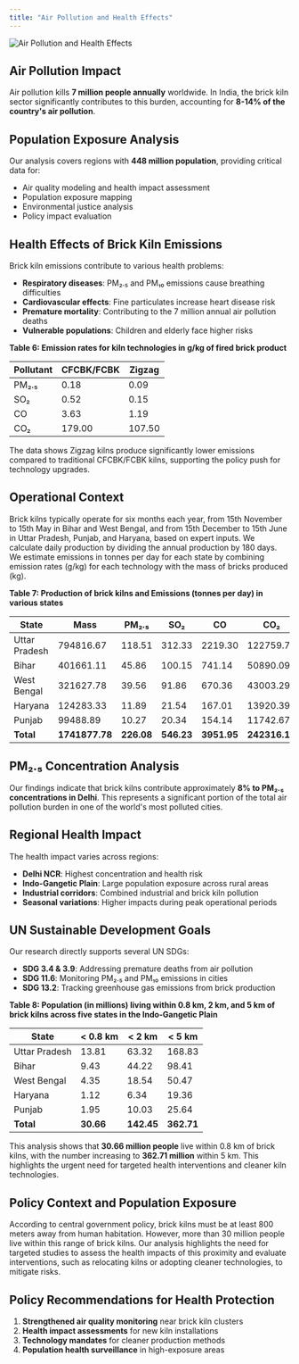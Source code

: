 ```yaml
---
title: "Air Pollution and Health Effects"
---
```


![Air Pollution and Health Effects](/brick-kilns/bk_images/air%20pollution.svg)

## Air Pollution Impact

Air pollution kills **7 million people annually** worldwide. In India, the brick kiln sector significantly contributes to this burden, accounting for **8-14% of the country's air pollution**.

## Population Exposure Analysis

Our analysis covers regions with **448 million population**, providing critical data for:

- Air quality modeling and health impact assessment
- Population exposure mapping
- Environmental justice analysis
- Policy impact evaluation

## Health Effects of Brick Kiln Emissions

Brick kiln emissions contribute to various health problems:

- **Respiratory diseases**: PM₂.₅ and PM₁₀ emissions cause breathing difficulties
- **Cardiovascular effects**: Fine particulates increase heart disease risk
- **Premature mortality**: Contributing to the 7 million annual air pollution deaths
- **Vulnerable populations**: Children and elderly face higher risks

**Table 6: Emission rates for kiln technologies in g/kg of fired brick product**

| Pollutant | CFCBK/FCBK | Zigzag |
|-----------|------------|---------|
| PM₂.₅ | 0.18 | 0.09 |
| SO₂ | 0.52 | 0.15 |
| CO | 3.63 | 1.19 |
| CO₂ | 179.00 | 107.50 |

The data shows Zigzag kilns produce significantly lower emissions compared to traditional CFCBK/FCBK kilns, supporting the policy push for technology upgrades.

## Operational Context

Brick kilns typically operate for six months each year, from 15th November to 15th May in Bihar and West Bengal, and from 15th December to 15th June in Uttar Pradesh, Punjab, and Haryana, based on expert inputs. We calculate daily production by dividing the annual production by 180 days. We estimate emissions in tonnes per day for each state by combining emission rates (g/kg) for each technology with the mass of bricks produced (kg).

**Table 7: Production of brick kilns and Emissions (tonnes per day) in various states**

| State | Mass | PM₂.₅ | SO₂ | CO | CO₂ |
|-------|------|--------|------|-----|------|
| Uttar Pradesh | 794816.67 | 118.51 | 312.33 | 2219.30 | 122759.72 |
| Bihar | 401661.11 | 45.86 | 100.15 | 741.14 | 50890.09 |
| West Bengal | 321627.78 | 39.56 | 91.86 | 670.36 | 43003.29 |
| Haryana | 124283.33 | 11.89 | 21.54 | 167.01 | 13920.39 |
| Punjab | 99488.89 | 10.27 | 20.34 | 154.14 | 11742.67 |
| **Total** | **1741877.78** | **226.08** | **546.23** | **3951.95** | **242316.16** |

## PM₂.₅ Concentration Analysis

Our findings indicate that brick kilns contribute approximately **8% to PM₂.₅ concentrations in Delhi**. This represents a significant portion of the total air pollution burden in one of the world's most polluted cities.

## Regional Health Impact

The health impact varies across regions:

- **Delhi NCR**: Highest concentration and health risk
- **Indo-Gangetic Plain**: Large population exposure across rural areas  
- **Industrial corridors**: Combined industrial and brick kiln pollution
- **Seasonal variations**: Higher impacts during peak operational periods

## UN Sustainable Development Goals

Our research directly supports several UN SDGs:

- **SDG 3.4 & 3.9**: Addressing premature deaths from air pollution
- **SDG 11.6**: Monitoring PM₂.₅ and PM₁₀ emissions in cities
- **SDG 13.2**: Tracking greenhouse gas emissions from brick production

**Table 8: Population (in millions) living within 0.8 km, 2 km, and 5 km of brick kilns across five states in the Indo-Gangetic Plain**

| State | < 0.8 km | < 2 km | < 5 km |
|-------|----------|--------|---------|
| Uttar Pradesh | 13.81 | 63.32 | 168.83 |
| Bihar | 9.43 | 44.22 | 98.41 |
| West Bengal | 4.35 | 18.54 | 50.47 |
| Haryana | 1.12 | 6.34 | 19.36 |
| Punjab | 1.95 | 10.03 | 25.64 |
| **Total** | **30.66** | **142.45** | **362.71** |

This analysis shows that **30.66 million people** live within 0.8 km of brick kilns, with the number increasing to **362.71 million** within 5 km. This highlights the urgent need for targeted health interventions and cleaner kiln technologies.

## Policy Context and Population Exposure

According to central government policy, brick kilns must be at least 800 meters away from human habitation. However, more than 30 million people live within this range of brick kilns. Our analysis highlights the need for targeted studies to assess the health impacts of this proximity and evaluate interventions, such as relocating kilns or adopting cleaner technologies, to mitigate risks.

## Policy Recommendations for Health Protection

1. **Strengthened air quality monitoring** near brick kiln clusters
2. **Health impact assessments** for new kiln installations
3. **Technology mandates** for cleaner production methods
4. **Population health surveillance** in high-exposure areas